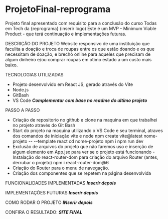 # ProjetoFinal-reprograma

Projeto final apresentado com requisito para a conclusão do curso Todas em Tech da {reprograma} (inserir logo)
Este é um MVP - Minimum Viable Product - que terá continuação e implementações futuras.

DESCRIÇÃO DO PROJETO
Website responsivo de uma instituição que faculita a doação e troca de roupas entre os que estão doando e os que necessitam de doação, e brechó online para aqueles que precisam de algum dinheiro e/ou comprar roupas em otimo estado a um custo mais baixo.

TECNOLOGIAS UTILIZADAS
- Projeto desenvolvido em React JS, gerado através do Vite
- Node.js
- GitBash
- VS Code
  ***Complementar com base no readme do ultimo projeto***

PASSO A PASSO
- Criação de repositorio no github e clone na maquina em que trabalhei no projeto através do Git Bash
- Start do projeto na maquina utilizando o VS Code e seu terminal, atraves dos comandos de iniciação vite e node
  npm create vite@latest nome-projeto -- --template react
  cd nome-projeto
  npm i
  npm run dev
- Exclusão de arquivos do projeto que não faremos uso e inserção de algum elemento em App.jsx para ver se o projeto está funcionando
 -Instalação do react-router-dom para criação do arquivo Router (antes, derrubar o projeto)
  npm i react-router-dom@6
- Criação do Router para o menu de navegação.
- Criação dos componentes que se repetem na página desenvolvida


FUNCIONALIDADES IMPLEMENTADAS
***Inserir depois***

IMPLEMENTAÇÕES FUTURAS
***Inserir depois***

COMO RODAR O PROJETO
***INserir depois***

CONFIRA O RESULTADO: ***SITE FINAL***

  


